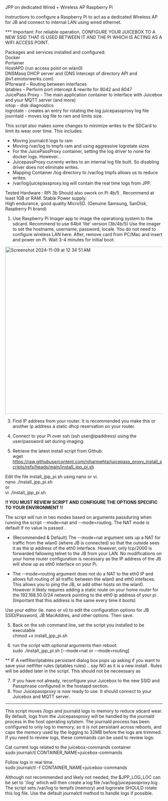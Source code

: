 JPP on dedicated Wired + Wireless AP Raspberry Pi 


Instructions to configure a Raspberry Pi to act as a dedicated Wireless AP for JB and connect to internal LAN using wired ethernet.   

*** Important: For reliable operation,  CONFIGURE YOUR JUICEBOX TO A NEW SSID THAT IS USED BETWEEN IT AND THE PI WHICH IS ACTING AS A WIFI ACCESS POINT.  

Packages and services installed and configured:  
Docker  
Portainer  
HostAPD (run access point on wlan0)  
DNSMasq  DHCP server and (DNS Intercept of directory API and jbv1.emotorwerks.com)  
IPforward – Routing between interfaces  
Iptables – Perform port intercept & rewrite for 8042 and 8047  
JuicePass Proxy - The main application container to interface  with Juicebox and your MQTT server (and more)   
iotop - disk diagnostics  
logrotate - creates an entry for rotating the log juicepassproxy log file 
journtald - moves log file to  ram  and limits size. 


This script also makes some changes to minimize writes to the SDCard to limit its wear over time. 
This includes:
* Moving journalctl logs to ram
* Moving /var/log to tmpfs ram and using aggressive logrotate sizes
* For the JuicePassProxy container, setting the log driver to none for docker logs. However...
* JuicepassProxy currenty writes to an internal log file built. So disabling driver does not eliminate writes.
* Mapping Container /log directory to /var/log tmpfs allows us to reduce writes.
* /var/log/juicepassproxy.log will contain the real time logs from JPP.  


Tested Hardware : RPi 3b   Should also owork on Pi 4b/5 .  Recommend at least 1GB or RAM. 
Stable Power supply.  
High endurance, good quality MicroSD.  (Genuine Samsung, SanDisk, Raspberry Pi brand)  


1)	Use Raspberry Pi Imager app  to image the operationg system to the sdcard.
Recommend to use 64bit ‘lite’ version (3b/4b/5)
Use the imager to set the  hostname, username, password, locale.  You do not need to configure wireless LAN here.
After, remove card from PC/Mac and insert and power on Pi. Wait 3-4 minutes for initial boot. 
<img width="535" alt="Screenshot 2024-11-09 at 12 34 51 AM" src="https://github.com/user-attachments/assets/bcde6ae3-e20f-4d2e-9a2f-374704fe0486">

3)	Find IP address from your router. It is recommended you make this or another ip address a static dhcp reservation on your router. 

4)	Connect to your Pi over ssh (ssh user@ipaddress) using the user/password set during imaging.

5)	Retrieve the latest install script from Github:  
wget https://raw.githubusercontent.com/niharmehta/juicepass_proxy_install_scripts/refs/heads/main/install_jpp_pi.sh

Edit the file install_jpp_pi.sh using nano or vi.  
nano ./install_jpp_pi.sh  
or  
vi ./install_jpp_pi.sh
  
**!! YOU MUST REVIEW SCRIPT AND CONFIGURE THE OPTIONS SPECIFIC TO YOUR ENVIRONMENT  !!**  

The script will run in two modes based on arguments passduring when running the script  --mode=nat and --mode=routing.  The NAT mode is default if no value is passed . 

* (Recommended & Default) The --mode=nat  argument  sets up a NAT for traffic from the wlan0 (where JB is connected) so that the outside sees it as the ip address of the eth0 interface.  However, only tcp/2000 is forwarded fallowing telnet to the JB from your LAN. No modifications on your home router configuration is necessary as the IP address of the JB will show up as eth0 interface on your Pi. 
  
* The --mode=routing argument does not do a NAT to the eth0 IP and allows full routing of all traffic between the wlan0 and eth0 intefaces. This allows you to ping the JB, or add other hosts on the wlan0. However it likely requires adding a static route on your home router for the 192.168.50.0/24 network pointing to the eth0 ip address of your pi . (Important that this address is the same every time it boots)  

Use your editor (ie. nano or vi)  to edit the configuration options for JB SSID/Password, JB MacAddres, and other options. Then save. 


5)	Back on the ssh command line, set the script you installed  to be executable  
chmod +x install_jpp_pi.sh  

6)	run the script with optional arguments then reboot:  
sudo ./install_jpp_pi.sh  [--mode=nat or --mode=routing] 

** IF A netfilter/iptables persistant dialog box pops up asking if you want to save your netfilter rules (iptables rules) .. say NO as it is a new install . Rules will be added later in the script. This should not be neceessary as 

7) If you have not already, reconfigure your Juicebox to the new SSID and Passphrase configured in the hostapd section. 
8) Your Juicepassproxy is now ready to use. It should connect to your Juicebox and MQTT server. 

--------------
This script moves /logs and journald logs to memory to reduce sdcard wear.  By default, logs from the Juicepassproxy will be handled by the journald process in the host operating sytstem. The journald process has been configured to only log to memory, so it is not persistant across reboots, and caps the memory used by the logging to 32MB before the logs are trimmed.  If you need to review logs, these commands can be used to review logs:

Cat current logs related to the juicebox-commands container  
sudo journalctl CONTAINER_NAME=juicebox-commands  

Follow logs in real time.  
sudo journalctl -f CONTAINER_NAME=juicebox-commands  

Although not recommended and likely not needed, the $JPP_LOG_LOC can be set to '/log' which will then create a log file  /var/log/juicepassproxy.log . The script sets /var/log to tempfs (memory) and logrorate SHOULD rotate this log file.  Use the default journalctl method to handle logs if possible. 
